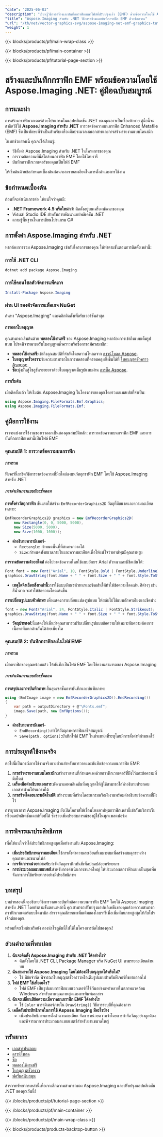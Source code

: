 ```yaml
---
"date": "2025-06-03"
"description": "เรียนรู้วิธีการสร้างและบันทึกกราฟิกเมตาไฟล์ที่ปรับปรุงแล้ว (EMF) ด้วยข้อความโดยใช้ Aspose.Imaging สำหรับ .NET คู่มือนี้ครอบคลุมถึงการตั้งค่า การวาดข้อความ และการบันทึกกราฟิกเวกเตอร์ของคุณ"
"title": "Aspose.Imaging สำหรับ .NET วิธีการสร้างและบันทึกกราฟิก EMF ด้วยข้อความ"
"url": "/th/net/vector-graphics-svg/aspose-imaging-net-emf-graphics-tutorial/"
"weight": 1
---
```


{{< blocks/products/pf/main-wrap-class >}}

{{< blocks/products/pf/main-container >}}

{{< blocks/products/pf/tutorial-page-section >}}
# สร้างและบันทึกกราฟิก EMF พร้อมข้อความโดยใช้ Aspose.Imaging .NET: คู่มือฉบับสมบูรณ์

## การแนะนำ
การสร้างกราฟิกเวกเตอร์ด้วยโปรแกรมในแอปพลิเคชัน .NET ของคุณอาจเป็นเรื่องท้าทาย คู่มือนี้จะสาธิตวิธีใช้ **Aspose.Imaging สำหรับ .NET** การวาดข้อความบนกราฟิก Enhanced Metafile (EMF) ซึ่งเป็นทักษะที่จำเป็นสำหรับเครื่องมือประมวลผลเอกสารและการสร้างรายงานแบบไดนามิก

ในบทช่วยสอนนี้ คุณจะได้เรียนรู้:
- วิธีตั้งค่า Aspose.Imaging สำหรับ .NET ในโครงการของคุณ
- การวาดข้อความที่มีสไตล์บนกราฟิก EMF โดยใช้ไลบรารี
- บันทึกกราฟิกเวกเตอร์ของคุณเป็นไฟล์ EMF

ให้เริ่มต้นด้วยข้อกำหนดเบื้องต้นก่อนจะลงรายละเอียดในการตั้งค่าและการใช้งาน

## ข้อกำหนดเบื้องต้น
ก่อนที่จะดำเนินการต่อ ให้แน่ใจว่าคุณมี:
- **.NET Framework 4.5 หรือใหม่กว่า** ติดตั้งอยู่บนเครื่องพัฒนาของคุณ
- Visual Studio IDE สำหรับการพัฒนาแอปพลิเคชัน .NET
- ความรู้พื้นฐานในการเขียนโปรแกรม C#

## การตั้งค่า Aspose.Imaging สำหรับ .NET
หากต้องการรวม Aspose.Imaging เข้ากับโครงการของคุณ ให้ทำตามขั้นตอนการติดตั้งเหล่านี้:

### การใช้ .NET CLI
```bash
dotnet add package Aspose.Imaging
```

### การใช้คอนโซลตัวจัดการแพ็คเกจ
```powershell
Install-Package Aspose.Imaging
```

### ผ่าน UI ของตัวจัดการแพ็คเกจ NuGet
ค้นหา "Aspose.Imaging" และคลิกติดตั้งเพื่อรับเวอร์ชันล่าสุด

#### การออกใบอนุญาต
คุณสามารถเริ่มต้นด้วย **ทดลองใช้งานฟรี** ของ Aspose.Imaging หากต้องการเข้าถึงแบบเต็มรูปแบบ โปรดพิจารณาขอรับใบอนุญาตชั่วคราวหรือซื้อการสมัครสมาชิก:
- **ทดลองใช้งานฟรี**:เข้าถึงคุณสมบัติที่จำกัดโดยดาวน์โหลดจาก [ดาวน์โหลด Aspose](https://releases-aspose.com/imaging/net/).
- **ใบอนุญาตชั่วคราว**:รับความสามารถในการทดสอบที่ครอบคลุมยิ่งขึ้นได้ที่ [ใบอนุญาตชั่วคราว Aspose](https://purchase-aspose.com/temporary-license/).
- **ซื้อ**:มุ่งมั่นสู่โซลูชันระยะยาวด้วยใบอนุญาตเต็มรูปแบบผ่าน [การซื้อ Aspose](https://purchase-aspose.com/buy).

#### การเริ่มต้น
เมื่อติดตั้งแล้ว ให้เริ่มต้น Aspose.Imaging ในโครงการของคุณโดยรวมเนมสเปซที่จำเป็น:
```csharp
using Aspose.Imaging.FileFormats.Emf.Graphics;
using Aspose.Imaging.FileFormats.Emf;
```

## คู่มือการใช้งาน
เราจะแบ่งการใช้งานของเราออกเป็นสองคุณสมบัติหลัก: การวาดข้อความบนกราฟิก EMF และการบันทึกกราฟิกเหล่านี้เป็นไฟล์ EMF

### คุณสมบัติ 1: การวาดข้อความบนกราฟิก
#### ภาพรวม
ฟีเจอร์นี้สาธิตวิธีการวาดข้อความที่มีสไตล์ลงบนวัตถุกราฟิก EMF โดยใช้ Aspose.Imaging สำหรับ .NET 

##### การดำเนินการแบบทีละขั้นตอน
**การตั้งค่าวัตถุกราฟิก**
ขั้นแรกให้สร้าง `EmfRecorderGraphics2D` วัตถุที่มีขนาดและความละเอียดเฉพาะ:
```csharp
EmfRecorderGraphics2D graphics = new EmfRecorderGraphics2D(
    new Rectangle(0, 0, 5000, 5000),
    new Size(5000, 5000),
    new Size(1000, 1000));
```
- **คำอธิบายพารามิเตอร์**- 
  - `Rectangle`: กำหนดพื้นที่ที่สามารถวาดได้
  - `Size`:กำหนดทั้งขนาดภายในและความละเอียดเพื่อให้แน่ใจว่าเอาต์พุตมีคุณภาพสูง

**การวาดข้อความด้วยสไตล์**
ต่อไปวาดข้อความโดยใช้แบบอักษร Arial ตัวหนาและมีขีดเส้นใต้:
```csharp
Font font = new Font("Arial", 10, FontStyle.Bold | FontStyle.Underline);
graphics.DrawString(font.Name + " " + font.Size + " " + font.Style.ToString(), font, Color.Brown, 10, 10);
```
- **เหตุใดจึงเลือกสิ่งเหล่านี้**:การใช้แบบอักษรตัวหนาและขีดเส้นใต้ทำให้ข้อความโดดเด่น สีต่างๆ เช่น สีน้ำตาล จะทำให้ข้อความโดดเด่นขึ้น

**การเปลี่ยนรูปแบบตัวอักษร**
เพื่อแสดงการเปลี่ยนแปลงรูปแบบ ให้สลับไปใช้แบบอักษรเอียงและขีดฆ่า:
```csharp
font = new Font("Arial", 24, FontStyle.Italic | FontStyle.Strikeout);
graphics.DrawString(font.Name + " " + font.Size + " " + font.Style.ToString(), font, Color.Brown, 20, 50);
```
- **วัตถุประสงค์**:นี่แสดงให้เห็นว่าคุณสามารถปรับเปลี่ยนรูปแบบข้อความให้เหมาะกับความต้องการเนื้อหาที่แตกต่างกันได้ง่ายเพียงใด

### คุณสมบัติ 2: บันทึกกราฟิกลงในไฟล์ EMF
#### ภาพรวม
เมื่อกราฟิกของคุณพร้อมแล้ว ให้บันทึกเป็นไฟล์ EMF โดยใช้ความสามารถของ Aspose.Imaging

##### การดำเนินการแบบทีละขั้นตอน
**การสรุปและการบันทึกภาพ**
สิ้นสุดเซสชั่นการบันทึกและบันทึกภาพ:
```csharp
using (EmfImage image = new EmfRecorderGraphics2D().EndRecording())
{
    var path = outputDirectory + @"\Fonts.emf";
    image.Save(path, new EmfOptions());
}
```
- **คำอธิบายพารามิเตอร์**- 
  - `EndRecording()`:ทำให้วัตถุภาพกราฟิกเสร็จสมบูรณ์
  - `Save(path, options)`:บันทึกไฟล์ EMF ในตำแหน่งที่ระบุโดยมีการตั้งค่าที่กำหนดไว้

## การประยุกต์ใช้งานจริง
ต่อไปนี้เป็นกรณีการใช้งานจริงบางส่วนสำหรับการวาดและบันทึกข้อความบนกราฟิก EMF:
1. **การสร้างรายงานแบบไดนามิก**:สร้างรายงานที่กำหนดเองด้วยกราฟิกเวกเตอร์ที่ฝังไว้และข้อความที่มีสไตล์
2. **เครื่องมือคำอธิบายเอกสาร**:พัฒนาแอพพลิเคชันที่อนุญาตให้ผู้ใช้สามารถใส่คำอธิบายประกอบเอกสารผ่านโปรแกรมได้
3. **การสร้างไดอะแกรมอัตโนมัติ**:สร้างระบบที่สร้างไดอะแกรมหรือผังงานพร้อมคำอธิบายข้อความที่ฝังไว้

การบูรณาการ Aspose.Imaging ยังเปิดโอกาสให้เชื่อมโยงเอาท์พุตกราฟิกเหล่านี้เข้ากับบริการเว็บหรือแอปพลิเคชันเดสก์ท็อปได้ ซึ่งช่วยเพิ่มประสบการณ์ของผู้ใช้ในทุกแพลตฟอร์ม

## การพิจารณาประสิทธิภาพ
เพื่อให้แน่ใจว่าได้ประสิทธิภาพสูงสุดเมื่อทำงานกับ Aspose.Imaging:
- **เพิ่มประสิทธิภาพความละเอียด**:ใช้การตั้งค่าความละเอียดที่เหมาะสมเพื่อสร้างสมดุลระหว่างคุณภาพและขนาดไฟล์
- **การจัดการหน่วยความจำ**:กำจัดวัตถุกราฟิกทันทีเพื่อปลดปล่อยทรัพยากร
- **การประมวลผลแบบแบตช์**:สำหรับการดำเนินการขนาดใหญ่ ให้ประมวลผลกราฟิกแบบเป็นชุดเพื่อจัดการการใช้ทรัพยากรอย่างมีประสิทธิภาพ

## บทสรุป
บทช่วยสอนนี้จะอธิบายวิธีการวาดและบันทึกข้อความบนกราฟิก EMF โดยใช้ Aspose.Imaging สำหรับ .NET โดยทำตามขั้นตอนเหล่านี้ คุณสามารถปรับปรุงแอปพลิเคชันของคุณด้วยความสามารถกราฟิกเวกเตอร์แบบไดนามิก สำรวจคุณลักษณะเพิ่มเติมของไลบรารีเพื่อเพิ่มศักยภาพสูงสุดให้กับโปรเจ็กต์ของคุณ

พร้อมที่จะเริ่มต้นหรือยัง ลองนำโซลูชันนี้ไปใช้ในโครงการถัดไปของคุณ!

## ส่วนคำถามที่พบบ่อย
1. **ฉันจะติดตั้ง Aspose.Imaging สำหรับ .NET ได้อย่างไร?**
   - ติดตั้งโดยใช้ .NET CLI, Package Manager หรือ NuGet UI ตามรายละเอียดด้านบน
2. **ฉันสามารถใช้ Aspose.Imaging โดยไม่ต้องมีใบอนุญาตได้หรือไม่?**
   - ใช่ มีข้อจำกัด พิจารณาใบอนุญาตชั่วคราวหรือเต็มรูปแบบสำหรับฟีเจอร์ที่ขยายออกไป
3. **ไฟล์ EMF ใช้เพื่ออะไร?**
   - ไฟล์ EMF เป็นรูปแบบกราฟิกแบบเวกเตอร์ที่ใช้กันอย่างแพร่หลายในสภาพแวดล้อม Windows สำหรับภาพคุณภาพสูงและการพิมพ์เอกสาร
4. **ฉันจะเปลี่ยนสีข้อความเมื่อวาดบนกราฟิก EMF ได้อย่างไร**
   - ใช้ `Color` พารามิเตอร์ภายใน `DrawString()` วิธีการระบุสีที่คุณต้องการ
5. **เคล็ดลับประสิทธิภาพในการใช้ Aspose.Imaging มีอะไรบ้าง**
   - เพิ่มประสิทธิภาพการตั้งค่าความละเอียด จัดการหน่วยความจำโดยการกำจัดวัตถุอย่างถูกต้อง และพิจารณาการประมวลผลแบบแบตช์สำหรับงานขนาดใหญ่

## ทรัพยากร
- [เอกสารประกอบ](https://reference.aspose.com/imaging/net/)
- [ดาวน์โหลด](https://releases.aspose.com/imaging/net/)
- [ซื้อ](https://purchase.aspose.com/buy)
- [ทดลองใช้งานฟรี](https://releases.aspose.com/imaging/net/)
- [ใบอนุญาตชั่วคราว](https://purchase.aspose.com/temporary-license/)
- [ฟอรั่มสนับสนุน](https://forum.aspose.com/c/imaging/10) 

สำรวจทรัพยากรเหล่านี้เพื่อเจาะลึกความสามารถของ Aspose.Imaging และปรับปรุงแอปพลิเคชัน .NET ของคุณวันนี้!

{{< /blocks/products/pf/tutorial-page-section >}}

{{< /blocks/products/pf/main-container >}}

{{< /blocks/products/pf/main-wrap-class >}}

{{< blocks/products/products-backtop-button >}}